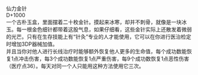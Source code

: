 <title>仙力金针</title>
<meta name="GENERATOR" content="WinCHM">
<meta http-equiv="Content-Type" content="text/html; charset=gb2312">
<br>仙力金针
<br>D+1000
<br>一个古朴玉盒，里面摆着二十枚金针。摸起来冰寒，却并不刺骨，就像是一块冰玉。每一根金色细针都带着这股气息，如果仔细看，这些金针实际上还散发着微弱的光芒。只有在生存技能上有“针灸”专业的人才能使用，它可以在你进行医治检定时增加3DP器械加值。
<br>并且当你对他人进行长线治疗时能够额外恢复他人更多的生命值，每个成功数能恢复1点冲击伤害，每3个成功数能恢复1点严重伤害，每9个成功数恢复1点恶性伤害（医疗点36）。每天对同一个人只能用这种方法使用它三次。